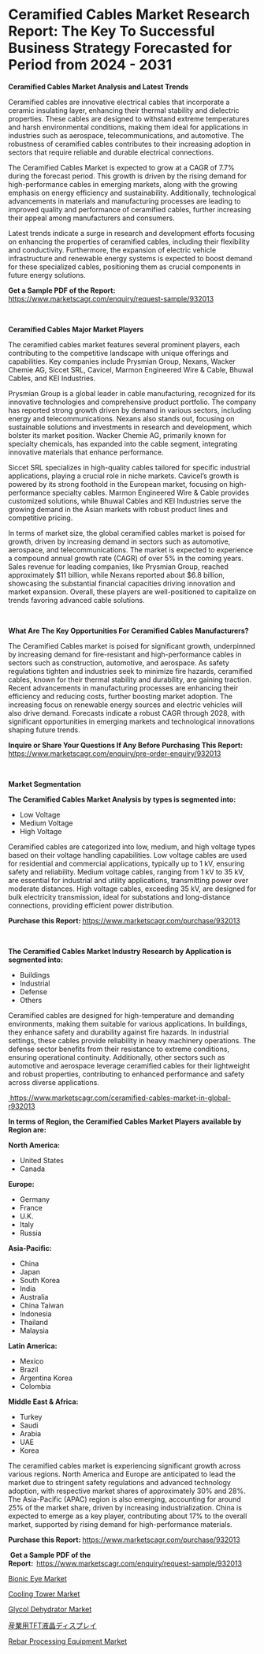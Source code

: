 <p><h1>Ceramified Cables Market Research Report: The Key To Successful Business Strategy Forecasted for Period from 2024 - 2031</h1></p><p><strong>Ceramified Cables Market Analysis and Latest Trends</strong></p>
<p><p>Ceramified cables are innovative electrical cables that incorporate a ceramic insulating layer, enhancing their thermal stability and dielectric properties. These cables are designed to withstand extreme temperatures and harsh environmental conditions, making them ideal for applications in industries such as aerospace, telecommunications, and automotive. The robustness of ceramified cables contributes to their increasing adoption in sectors that require reliable and durable electrical connections.</p><p>The Ceramified Cables Market is expected to grow at a CAGR of 7.7% during the forecast period. This growth is driven by the rising demand for high-performance cables in emerging markets, along with the growing emphasis on energy efficiency and sustainability. Additionally, technological advancements in materials and manufacturing processes are leading to improved quality and performance of ceramified cables, further increasing their appeal among manufacturers and consumers.</p><p>Latest trends indicate a surge in research and development efforts focusing on enhancing the properties of ceramified cables, including their flexibility and conductivity. Furthermore, the expansion of electric vehicle infrastructure and renewable energy systems is expected to boost demand for these specialized cables, positioning them as crucial components in future energy solutions.</p></p>
<p><strong>Get a Sample PDF of the Report:&nbsp;</strong> <a href="https://www.marketscagr.com/enquiry/request-sample/932013">https://www.marketscagr.com/enquiry/request-sample/932013</a></p>
<p>&nbsp;</p>
<p><strong>Ceramified Cables Major Market Players</strong></p>
<p><p>The ceramified cables market features several prominent players, each contributing to the competitive landscape with unique offerings and capabilities. Key companies include Prysmian Group, Nexans, Wacker Chemie AG, Siccet SRL, Cavicel, Marmon Engineered Wire & Cable, Bhuwal Cables, and KEI Industries. </p><p>Prysmian Group is a global leader in cable manufacturing, recognized for its innovative technologies and comprehensive product portfolio. The company has reported strong growth driven by demand in various sectors, including energy and telecommunications. Nexans also stands out, focusing on sustainable solutions and investments in research and development, which bolster its market position. Wacker Chemie AG, primarily known for specialty chemicals, has expanded into the cable segment, integrating innovative materials that enhance performance.</p><p>Siccet SRL specializes in high-quality cables tailored for specific industrial applications, playing a crucial role in niche markets. Cavicel’s growth is powered by its strong foothold in the European market, focusing on high-performance specialty cables. Marmon Engineered Wire & Cable provides customized solutions, while Bhuwal Cables and KEI Industries serve the growing demand in the Asian markets with robust product lines and competitive pricing.</p><p>In terms of market size, the global ceramified cables market is poised for growth, driven by increasing demand in sectors such as automotive, aerospace, and telecommunications. The market is expected to experience a compound annual growth rate (CAGR) of over 5% in the coming years. Sales revenue for leading companies, like Prysmian Group, reached approximately $11 billion, while Nexans reported about $6.8 billion, showcasing the substantial financial capacities driving innovation and market expansion. Overall, these players are well-positioned to capitalize on trends favoring advanced cable solutions.</p></p>
<p>&nbsp;</p>
<p><strong>What Are The Key Opportunities For Ceramified Cables Manufacturers?</strong></p>
<p><p>The Ceramified Cables market is poised for significant growth, underpinned by increasing demand for fire-resistant and high-performance cables in sectors such as construction, automotive, and aerospace. As safety regulations tighten and industries seek to minimize fire hazards, ceramified cables, known for their thermal stability and durability, are gaining traction. Recent advancements in manufacturing processes are enhancing their efficiency and reducing costs, further boosting market adoption. The increasing focus on renewable energy sources and electric vehicles will also drive demand. Forecasts indicate a robust CAGR through 2028, with significant opportunities in emerging markets and technological innovations shaping future trends.</p></p>
<p><strong>Inquire or Share Your Questions If Any Before Purchasing This Report:</strong> <a href="https://www.marketscagr.com/enquiry/pre-order-enquiry/932013">https://www.marketscagr.com/enquiry/pre-order-enquiry/932013</a></p>
<p>&nbsp;</p>
<p><strong>Market Segmentation</strong></p>
<p><strong>The Ceramified Cables Market Analysis by types is segmented into:</strong></p>
<p><ul><li>Low Voltage</li><li>Medium Voltage</li><li>High Voltage</li></ul></p>
<p><p>Ceramified cables are categorized into low, medium, and high voltage types based on their voltage handling capabilities. Low voltage cables are used for residential and commercial applications, typically up to 1 kV, ensuring safety and reliability. Medium voltage cables, ranging from 1 kV to 35 kV, are essential for industrial and utility applications, transmitting power over moderate distances. High voltage cables, exceeding 35 kV, are designed for bulk electricity transmission, ideal for substations and long-distance connections, providing efficient power distribution.</p></p>
<p><strong>Purchase this Report:&nbsp;</strong><a href="https://www.marketscagr.com/purchase/932013">https://www.marketscagr.com/purchase/932013</a></p>
<p>&nbsp;</p>
<p><strong>The Ceramified Cables Market Industry Research by Application is segmented into:</strong></p>
<p><ul><li>Buildings</li><li>Industrial</li><li>Defense</li><li>Others</li></ul></p>
<p><p>Ceramified cables are designed for high-temperature and demanding environments, making them suitable for various applications. In buildings, they enhance safety and durability against fire hazards. In industrial settings, these cables provide reliability in heavy machinery operations. The defense sector benefits from their resistance to extreme conditions, ensuring operational continuity. Additionally, other sectors such as automotive and aerospace leverage ceramified cables for their lightweight and robust properties, contributing to enhanced performance and safety across diverse applications.</p></p>
<p><a href="https://www.marketscagr.com/ceramified-cables-market-in-global-r932013">&nbsp;https://www.marketscagr.com/ceramified-cables-market-in-global-r932013</a></p>
<p><strong>In terms of Region, the Ceramified Cables Market Players available by Region are:</strong></p>
<p>
    <p> <strong> North America: </strong>
        <ul>
            <li>United States</li>
            <li>Canada</li>
        </ul>
        </p> 
    <p> <strong> Europe: </strong>
        <ul>
            <li>Germany</li>
            <li>France</li>
            <li>U.K.</li>
            <li>Italy</li>
            <li>Russia</li>
        </ul>
        </p> 
    <p> <strong> Asia-Pacific: </strong>
        <ul>
            <li>China</li>
            <li>Japan</li>
            <li>South Korea</li>
            <li>India</li>
            <li>Australia</li>
            <li>China Taiwan</li>
            <li>Indonesia</li>
            <li>Thailand</li>
            <li>Malaysia</li>
        </ul>
        </p> 
    <p> <strong> Latin America: </strong>
        <ul>
            <li>Mexico</li>
            <li>Brazil</li>
            <li>Argentina Korea</li>
            <li>Colombia</li>
        </ul>
        </p> 
    <p> <strong> Middle East & Africa: </strong>
        <ul>
            <li>Turkey</li>
            <li>Saudi</li>
            <li>Arabia</li>
            <li>UAE</li>
            <li>Korea</li>
        </ul>
    </p>
    </p>
<p><p>The ceramified cables market is experiencing significant growth across various regions. North America and Europe are anticipated to lead the market due to stringent safety regulations and advanced technology adoption, with respective market shares of approximately 30% and 28%. The Asia-Pacific (APAC) region is also emerging, accounting for around 25% of the market share, driven by increasing industrialization. China is expected to emerge as a key player, contributing about 17% to the overall market, supported by rising demand for high-performance materials.</p></p>
<p><strong>Purchase this Report: </strong><a href="https://www.marketscagr.com/purchase/932013">https://www.marketscagr.com/purchase/932013</a></p>
<p>&nbsp;<strong>Get a Sample PDF of the Report:&nbsp;&nbsp;</strong><a href="https://www.marketscagr.com/enquiry/request-sample/932013">https://www.marketscagr.com/enquiry/request-sample/932013</a></p>
<p><strong></strong></p>
<p><p><a href="https://medium.com/@sofie-mulder/bionic-eye-market-overview-global-market-trends-and-future-prospects-from-2024-to-2031-716ef06239c7">Bionic Eye Market</a></p><p><a href="https://medium.com/@sofie-mulder/this-report-aims-to-provide-a-comprehensive-presentation-of-the-global-market-for-cooling-tower-41ecd6da47d2">Cooling Tower Market</a></p><p><a href="https://www.linkedin.com/pulse/future-trends-global-glycol-dehydrator-market-insights-analysis-fyoac?trackingId=%2FPrgjOZsSpyYKsbL6yyWiA%3D%3D">Glycol Dehydrator Market</a></p><p><a href="https://medium.com/@kingmsvie/industrial-tft-lcd-displays-market-%E3%81%AF-%E3%82%B3%E3%82%B9%E3%83%88%E7%AE%A1%E7%90%86%E3%81%A8%E5%8A%B9%E7%8E%87%E5%90%91%E4%B8%8A%E3%82%92%E5%84%AA%E5%85%88%E3%81%97%E3%81%BE%E3%81%99-%E3%81%95%E3%82%89%E3%81%AB-%E5%A0%B1%E5%91%8A%E6%9B%B8%E3%81%AF%E5%B8%82%E5%A0%B4%E3%81%AE%E9%9C%80%E8%A6%81%E9%9D%A2%E3%81%A8%E4%BE%9B%E7%B5%A6%E9%9D%A2%E3%81%AE%E4%B8%A1%E6%96%B9%E3%82%92%E3%82%AB%E3%83%90%E3%83%BC%E3%81%97%E3%81%A6%E3%81%84%E3%81%BE%E3%81%99-industrial-1fbca18b1172">産業用TFT液晶ディスプレイ</a></p><p><a href="https://www.linkedin.com/pulse/rebar-processing-equipment-industry-sector-new-technologies-opcqc?trackingId=V%2F0G2ZNaRvqfYeOaEYkbEQ%3D%3D">Rebar Processing Equipment Market</a></p></p>